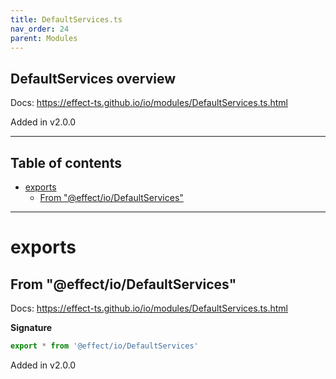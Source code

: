 ```yaml
---
title: DefaultServices.ts
nav_order: 24
parent: Modules
---
```


## DefaultServices overview

Docs: https://effect-ts.github.io/io/modules/DefaultServices.ts.html

Added in v2.0.0

---

<h2 class="text-delta">Table of contents</h2>

- [exports](#exports)
  - [From "@effect/io/DefaultServices"](#from-effectiodefaultservices)

---

# exports

## From "@effect/io/DefaultServices"

Docs: https://effect-ts.github.io/io/modules/DefaultServices.ts.html

**Signature**

```ts
export * from '@effect/io/DefaultServices'
```

Added in v2.0.0
